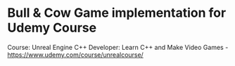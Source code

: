 # Bull & Cow Game implementation for Udemy Course 
Course: Unreal Engine C++ Developer: Learn C++ and Make Video Games - https://www.udemy.com/course/unrealcourse/
